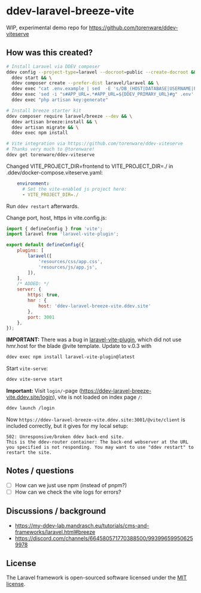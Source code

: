 # ddev-laravel-breeze-vite

WIP, experimental demo repo for https://github.com/torenware/ddev-viteserve

## How was this created?

```bash
# Install Laravel via DDEV composer
ddev config --project-type=laravel --docroot=public --create-docroot && \
  ddev start && \
  ddev composer create --prefer-dist laravel/laravel && \
  ddev exec "cat .env.example | sed  -E 's/DB_(HOST|DATABASE|USERNAME|PASSWORD)=(.*)/DB_\1=db/g' > .env" && \
  ddev exec 'sed -i "s#APP_URL=.*#APP_URL=${DDEV_PRIMARY_URL}#g" .env' && \
  ddev exec "php artisan key:generate"

# Install breeze starter kit
ddev composer require laravel/breeze --dev && \
  ddev artisan breeze:install && \
  ddev artisan migrate && \
  ddev exec npm install

# Vite integration via https://github.com/torenware/ddev-viteserve
# Thanks very much to @torenware!
ddev get torenware/ddev-viteserve
```

Changed VITE_PROJECT_DIR=frontend to VITE_PROJECT_DIR=./ in .ddev/docker-compose.viteserve.yaml:

```yaml
    environment:
      # Set the vite-enabled js project here:
      - VITE_PROJECT_DIR=./
```

Run `ddev restart` afterwards. 

Change port, host, https in vite.config.js:

```javascript
import { defineConfig } from 'vite';
import laravel from 'laravel-vite-plugin';

export default defineConfig({
    plugins: [
        laravel([
            'resources/css/app.css',
            'resources/js/app.js',
        ]),
    ],
    /* ADDED: */
    server: {
        https: true,
        hmr : {
            host: 'ddev-laravel-breeze-vite.ddev.site'
        },
        port: 3001
    },
});
```

**IMPORTANT:** There was a bug in [laravel-vite-plugin](https://www.npmjs.com/package/laravel-vite-plugin), which did not use hmr.host for the blade @vite template. Update to v.0.3 with

```bash
ddev exec npm install laravel-vite-plugin@latest
```

Start `vite-serve`:

```bash
ddev vite-serve start
```

**Important:** Visit `login/`-page (https://ddev-laravel-breeze-vite.ddev.site/login), vite is not loaded on index page `/`:

```bash
ddev launch /login
```

Now `https://ddev-laravel-breeze-vite.ddev.site:3001/@vite/client` is included correctly, but it gives for my local setup:

```
502: Unresponsive/broken ddev back-end site.
This is the ddev-router container: The back-end webserver at the URL you specified is not responding. You may want to use "ddev restart" to restart the site.
```

## Notes / questions

- [ ] How can we just use npm (instead of pnpm?)
- [ ] How can we check the vite logs for errors?

## Discussions / background

- https://my-ddev-lab.mandrasch.eu/tutorials/cms-and-frameworks/laravel.html#breeze 
- https://discord.com/channels/664580571770388500/993996599506259978 

## License

The Laravel framework is open-sourced software licensed under the [MIT license](https://opensource.org/licenses/MIT).
